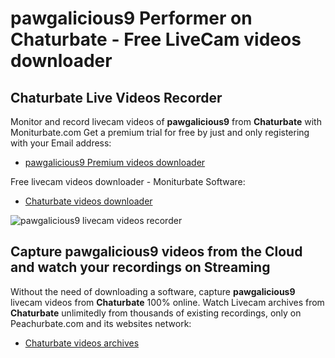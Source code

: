 # pawgalicious9 Performer on Chaturbate - Free LiveCam videos downloader

## Chaturbate Live Videos Recorder

Monitor and record livecam videos of **pawgalicious9** from **Chaturbate** with Moniturbate.com
Get a premium trial for free by just and only registering with your Email address:
* [pawgalicious9 Premium videos downloader](https://moniturbate.com/request-demo-licence-key.html)

Free livecam videos downloader - Moniturbate Software:
* [Chaturbate videos downloader](https://moniturbate.com/moniturbate-download-software.html)

![pawgalicious9 livecam videos recorder](https://peachurnet.com/templates/moniturbate-software.png)


## Capture pawgalicious9 videos from the Cloud and watch your recordings on Streaming

Without the need of downloading a software, capture **pawgalicious9** livecam videos from **Chaturbate** 100% online.
Watch Livecam archives from **Chaturbate** unlimitedly from thousands of existing recordings, only on Peachurbate.com and its websites network:
* [Chaturbate videos archives](https://peachurnet.com/)